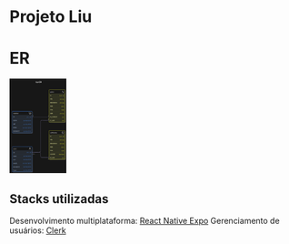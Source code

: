 # Projeto Liu

# ER
<img src="./liu_ER.svg" width=100>

## Stacks utilizadas
Desenvolvimento multiplataforma: [React Native Expo](https://reactnative.dev/)
Gerenciamento de usuários: [Clerk](https://clerk.com/)
